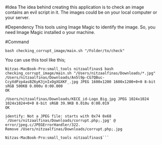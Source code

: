 #Idea
The idea behind creating this application is to check an image contains an evil script in it. The images could be on your local computer or your server.

#Dependency
This tools using Image Magic to identify the image. So, you need Image Magic installed o your machine.

#Command
```
bash checking_corrupt_image/main.sh "/Folder/to/check"
```

You can use this tool like this;
```
Nitzas-MacBook-Pro:small_tools nitzaalfinas$ bash checking_corrupt_image/main.sh "/Users/nitzaalfinas/Downloads/*.jpg"
/Users/nitzaalfinas/Downloads/An5l9p-CG7QBuc-CcyXdPzp4asBZ6yK3jnIxOgXGXKF_.jpg JPEG 1600x1200 1600x1200+0+0 8-bit sRGB 500KB 0.000u 0:00.000
OK

/Users/nitzaalfinas/Downloads/KECE_id-Logo_Big.jpg JPEG 1024x1024 1024x1024+0+0 8-bit sRGB 39.9KB 0.010u 0:00.019
OK

identify: Not a JPEG file: starts with 0x74 0x68 `/Users/nitzaalfinas/Downloads/corrupt.php;.jpg' @ error/jpeg.c/JPEGErrorHandler/322.
Remove /Users/nitzaalfinas/Downloads/corrupt.php;.jpg 

Nitzas-MacBook-Pro:small_tools nitzaalfinas$```


